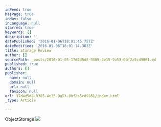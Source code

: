 ```yaml
---
inFeed: true
hasPage: true
inNav: false
inLanguage: null
starred: true
keywords: []
description: ''
datePublished: '2016-01-06T18:01:45.757Z'
dateModified: '2016-01-06T18:01:14.303Z'
title: Storage Review
author: []
sourcePath: _posts/2016-01-05-17d4d5d8-9385-4e15-9a53-0bf2a5cd9861.md
published: true
authors: []
publisher:
  name: null
  domain: null
  url: null
  favicon: null
url: 17d4d5d8-9385-4e15-9a53-0bf2a5cd9861/index.html
_type: Article

---
```

ObjectStorage
![](https://s3-us-west-2.amazonaws.com/the-grid-img/p/65d664cfc9442fcc1040cf9ab88557f608a3ea17.png)